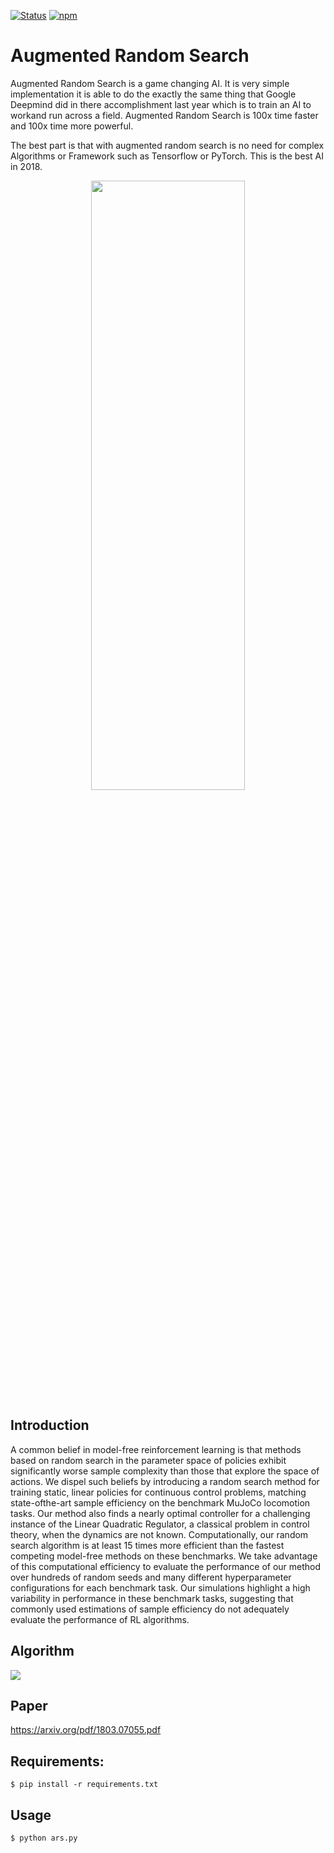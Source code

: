 [![Status](https://img.shields.io/badge/status-maintained-brightgreen.svg?style=for-the-badge)]()
[![npm](https://img.shields.io/npm/l/express.svg?style=for-the-badge)]()
<br>
# Augmented Random Search
Augmented Random Search is a game changing AI. It is very simple implementation it is able to do the exactly the same thing that Google Deepmind did in there accomplishment last year which is to train an AI to workand run across a field. Augmented Random Search is 100x time faster and 100x time more powerful.

The best part is that with augmented random search is no need for complex Algorithms or Framework such as Tensorflow or PyTorch.
This is the best AI in 2018.
<center><img src="https://i.ytimg.com/vi/HkIKgWC7eeY/maxresdefault.jpg" width="70%" height=50%></center>

## Introduction
A common belief in model-free reinforcement learning is that methods based on random
search in the parameter space of policies exhibit significantly worse sample complexity than
those that explore the space of actions. We dispel such beliefs by introducing a random search
method for training static, linear policies for continuous control problems, matching state-ofthe-art sample efficiency on the benchmark MuJoCo locomotion tasks. Our method also finds a
nearly optimal controller for a challenging instance of the Linear Quadratic Regulator, a classical problem in control theory, when the dynamics are not known. Computationally, our random
search algorithm is at least 15 times more efficient than the fastest competing model-free methods on these benchmarks. We take advantage of this computational efficiency to evaluate the
performance of our method over hundreds of random seeds and many different hyperparameter configurations for each benchmark task. Our simulations highlight a high variability in
performance in these benchmark tasks, suggesting that commonly used estimations of sample
efficiency do not adequately evaluate the performance of RL algorithms.

## Algorithm
<img src="https://github.com/suvhradipghosh07/Augmented-Random-Search/blob/master/img/algorithm.PNG">

## Paper

https://arxiv.org/pdf/1803.07055.pdf

## Requirements:

```
$ pip install -r requirements.txt
```
## Usage

```
$ python ars.py
```
